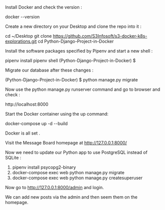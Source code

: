 Install Docker and check the version :

docker --version

Create a new directory on your Desktop and clone the repo into it :

cd ~/Desktop
git clone https://github.com/S3Infosoft/s3-docker-k8s-explorations.git
cd Python-Django-Project-in-Docker


Install the software packages specified by Pipenv and start a new shell :

pipenv install
pipenv shell
(Python-Django-Project-in-Docker) $

Migrate our database after these changes :

(Python-Django-Project-in-Docker) $ python manage.py migrate

Now use the python manage.py runserver command and go to browser and check :

http://localhost:8000

Start the Docker container using the up command:

docker-compose up -d --build

Docker is all set . 

Visit the Message Board homepage at http://127.0.0.1:8000/

Now we need to update our Python app to use PostgreSQL instead of SQLite :

1. pipenv install psycopg2-binary
2. docker-compose exec web python manage.py migrate
3. docker-compose exec web python manage.py createsuperuser

Now go to http://127.0.0.1:8000/admin and login.

We can add new posts via the admin and then seem them on the homepage.





